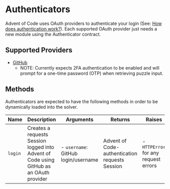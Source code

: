# Authenticators

Advent of Code uses OAuth providers to authenticate your login (See: [How does authentication work?](https://adventofcode.com/2022/about#faq_auth)). Each supported OAuth provider just needs a new module using the Authenticator contract.

## Supported Providers

- [GitHub](https://adventofcode.com/auth/github)
  - NOTE: Currently expects 2FA authentication to be enabled and will prompt for a one-time password (OTP) when retrieving puzzle input.

## Methods

Authenticators are expected to have the following methods in order to be dynamically loaded into the solver.

| Name    | Description                                                                             | Arguments                           | Returns                                        | Raises                               |
| ------- | --------------------------------------------------------------------------------------- | ----------------------------------- | ---------------------------------------------- | ------------------------------------ |
| `login` | Creates a requests Session logged into Advent of Code using GitHub as an OAuth provider | - `username`: GitHub login/username | Advent of Code-authentication requests Session | - `HTTPError` for any request errors |

